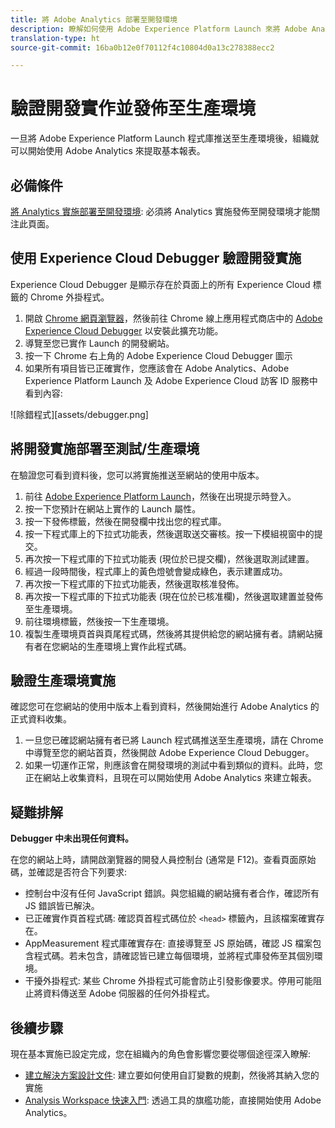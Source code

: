 ```yaml
---
title: 將 Adobe Analytics 部署至開發環境
description: 瞭解如何使用 Adobe Experience Platform Launch 來將 Adobe Analytics 部署至開發環境。
translation-type: ht
source-git-commit: 16ba0b12e0f70112f4c10804d0a13c278388ecc2

---
```



# 驗證開發實作並發佈至生產環境

一旦將 Adobe Experience Platform Launch 程式庫推送至生產環境後，組織就可以開始使用 Adobe Analytics 來提取基本報表。

## 必備條件

[將 Analytics 實施部署至開發環境](deploy-dev.md): 必須將 Analytics 實施發佈至開發環境才能關注此頁面。

## 使用 Experience Cloud Debugger 驗證開發實施

Experience Cloud Debugger 是顯示存在於頁面上的所有 Experience Cloud 標籤的 Chrome 外掛程式。

1. 開啟 [Chrome 網頁瀏覽器](https://www.google.com/chrome/)，然後前往 Chrome 線上應用程式商店中的 [Adobe Experience Cloud Debugger](https://chrome.google.com/webstore/detail/adobe-experience-cloud-de/ocdmogmohccmeicdhlhhgepeaijenapj) 以安裝此擴充功能。
2. 導覽至您已實作 Launch 的開發網站。
3. 按一下 Chrome 右上角的 Adobe Experience Cloud Debugger 圖示
4. 如果所有項目皆已正確實作，您應該會在 Adobe Analytics、Adobe Experience Platform Launch 及 Adobe Experience Cloud 訪客 ID 服務中看到內容:

![除錯程式][assets/debugger.png]

## 將開發實施部署至測試/生產環境

在驗證您可看到資料後，您可以將實施推送至網站的使用中版本。

1. 前往 [Adobe Experience Platform Launch](https://launch.adobe.com)，然後在出現提示時登入。
2. 按一下您預計在網站上實作的 Launch 屬性。
3. 按一下發佈標籤，然後在開發欄中找出您的程式庫。
4. 按一下程式庫上的下拉式功能表，然後選取送交審核。按一下模組視窗中的提交。
5. 再次按一下程式庫的下拉式功能表 (現位於已提交欄)，然後選取測試建置。
6. 經過一段時間後，程式庫上的黃色燈號會變成綠色，表示建置成功。
7. 再次按一下程式庫的下拉式功能表，然後選取核准發佈。
8. 再次按一下程式庫的下拉式功能表 (現在位於已核准欄)，然後選取建置並發佈至生產環境。
9. 前往環境標籤，然後按一下生產環境。
10. 複製生產環境頁首與頁尾程式碼，然後將其提供給您的網站擁有者。請網站擁有者在您網站的生產環境上實作此程式碼。

## 驗證生產環境實施

確認您可在您網站的使用中版本上看到資料，然後開始進行 Adobe Analytics 的正式資料收集。

1. 一旦您已確認網站擁有者已將 Launch 程式碼推送至生產環境，請在 Chrome 中導覽至您的網站首頁，然後開啟 Adobe Experience Cloud Debugger。
2. 如果一切運作正常，則應該會在開發環境的測試中看到類似的資料。此時，您正在網站上收集資料，且現在可以開始使用 Adobe Analytics 來建立報表。

## 疑難排解

**Debugger 中未出現任何資料。**

在您的網站上時，請開啟瀏覽器的開發人員控制台 (通常是 F12)。查看頁面原始碼，並確認是否符合下列要求:

* 控制台中沒有任何 JavaScript 錯誤。與您組織的網站擁有者合作，確認所有 JS 錯誤皆已解決。
* 已正確實作頁首程式碼: 確認頁首程式碼位於 `<head>` 標籤內，且該檔案確實存在。
* AppMeasurement 程式庫確實存在: 直接導覽至 JS 原始碼，確認 JS 檔案包含程式碼。若未包含，請確認皆已建立每個環境，並將程式庫發佈至其個別環境。
* 干擾外掛程式: 某些 Chrome 外掛程式可能會防止引發影像要求。停用可能阻止將資料傳送至 Adobe 伺服器的任何外掛程式。

## 後續步驟

現在基本實施已設定完成，您在組織內的角色會影響您要從哪個途徑深入瞭解:

* [建立解決方案設計文件](../prepare/solution-design.md): 建立要如何使用自訂變數的規劃，然後將其納入您的實施
* [Analysis Workspace 快速入門](/help/analyze/analysis-workspace/home.md): 透過工具的旗艦功能，直接開始使用 Adobe Analytics。

